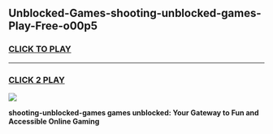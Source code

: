 
## Unblocked-Games-shooting-unblocked-games-Play-Free-o00p5
<h3>
<a href="https://premium76.site?title=shooting-unblocked-games&ref=19M">CLICK TO PLAY</a></h3>
<hr>

<h3>
<a href="https://premium76.site?title=shooting-unblocked-games&ref=19M">CLICK 2 PLAY</a>
  
</h3>

<a href="https://premium76.site?title=shooting-unblocked-games&ref=19M"><img src="https://clearcache.store/games.png"></a>


**shooting-unblocked-games games unblocked: Your Gateway to Fun and Accessible Online Gaming**
